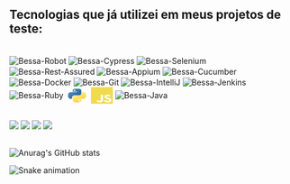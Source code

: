 ## Tecnologias que já utilizei em meus projetos de teste:

<div style="display: inline_block"><br>
  <img align="center" alt="Bessa-Robot" height="30" width="40" src="https://cdn.worldvectorlogo.com/logos/robot-framework.svg">
  <img align="center" alt="Bessa-Cypress" height="30" width="40" src="https://iconape.com/wp-content/files/gj/370774/svg/370774.svg">
  <img align="center" alt="Bessa-Selenium" height="30" width="40" src="https://cdn.jsdelivr.net/gh/devicons/devicon/icons/selenium/selenium-original.svg">
  <img align="center" alt="Bessa-Rest-Assured" height="30" width="30" src="https://avatars.githubusercontent.com/u/19369327?s=280&v=4">
  <img align="center" alt="Bessa-Appium" height="30" width="40" src="https://cdn.worldvectorlogo.com/logos/appium.svg">
  <img align="center" alt="Bessa-Cucumber" height="30" width="40" src="https://cdn.jsdelivr.net/gh/devicons/devicon/icons/cucumber/cucumber-plain.svg">
  <img align="center" alt="Bessa-Docker" height="30" width="40" src="https://cdn.jsdelivr.net/gh/devicons/devicon/icons/docker/docker-plain-wordmark.svg">
  <img align="center" alt="Bessa-Git" height="30" width="40" src="https://cdn.jsdelivr.net/gh/devicons/devicon/icons/git/git-original.svg">
  <img align="center" alt="Bessa-IntelliJ" height="30" width="40" src="https://cdn.worldvectorlogo.com/logos/intellij-idea-1.svg">
  <img align="center" alt="Bessa-Jenkins" height="30" width="40" src="https://cdn.jsdelivr.net/gh/devicons/devicon/icons/jenkins/jenkins-original.svg">
  
  <img align="center" alt="Bessa-Ruby" height="30" width="40" src="https://cdn.jsdelivr.net/gh/devicons/devicon/icons/ruby/ruby-original.svg"> 
  <img align="center" alt="Bessa-Python" height="30" width="40" src="https://raw.githubusercontent.com/devicons/devicon/master/icons/python/python-original.svg">
  <img align="center" alt="Besa-Js" height="30" width="40" src="https://raw.githubusercontent.com/devicons/devicon/master/icons/javascript/javascript-plain.svg">
  <img align="center" alt="Bessa-Java" height="30" width="40" src="https://cdn.worldvectorlogo.com/logos/java-14.svg">
</div>
  
  ##
 
<div> 
  <a href="https://instagram.com/fdalvechio" target="_blank"><img src="https://img.shields.io/badge/-Instagram-%23E4405F?style=for-the-badge&logo=instagram&logoColor=white" target="_blank"></a>
  <a href="https://discord.gg/p5pZAjMg" target="_blank"><img src="https://img.shields.io/badge/Discord-7289DA?style=for-the-badge&logo=discord&logoColor=white" target="_blank"></a> 
  <a href="mailto:ffvechio@gmail.com"><img src="https://img.shields.io/badge/-Gmail-%23333?style=for-the-badge&logo=gmail&logoColor=white" target="_blank"></a>
  <a href="https://linkedin.com/in/ffvechio" target="_blank"><img src="https://img.shields.io/badge/-LinkedIn-%230077B5?style=for-the-badge&logo=linkedin&logoColor=white" target="_blank"></a>
</div>

  ##

![Anurag's GitHub stats](https://github-readme-stats.vercel.app/api?username=ffvechio&show_icons=true&theme=radical)


![Snake animation](https://github.com/ffvechio/ffvechio/blob/output/github-contribution-grid-snake.svg)

